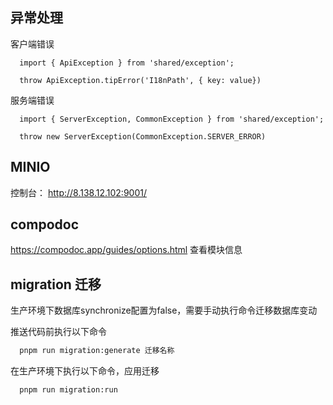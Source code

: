 ## 异常处理

客户端错误

```
  import { ApiException } from 'shared/exception';

  throw ApiException.tipError('I18nPath', { key: value})
```

服务端错误

```
  import { ServerException, CommonException } from 'shared/exception';

  throw new ServerException(CommonException.SERVER_ERROR)
```

## MINIO

控制台： <http://8.138.12.102:9001/>

## compodoc

<https://compodoc.app/guides/options.html>
查看模块信息

## migration 迁移

生产环境下数据库synchronize配置为false，需要手动执行命令迁移数据库变动

推送代码前执行以下命令

```sh
  pnpm run migration:generate 迁移名称
```

在生产环境下执行以下命令，应用迁移

```sh
  pnpm run migration:run
```
